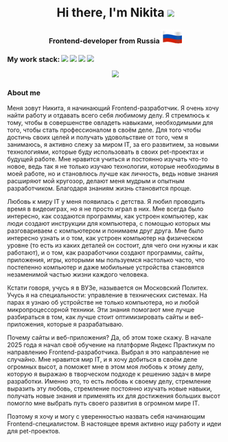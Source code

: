 <h1 align="center">Hi there, I'm Nikita
<img src="https://github.com/blackcater/blackcater/raw/main/images/Hi.gif" height="32"/></h1>
<h3 align="center">Frontend-developer from Russia <img src="https://github.com/ramach05/ramach05/blob/main/images/russian-flag.gif?raw=true"/ height="32"></h3>
<h3>My work stack: <img src="https://images.icon-icons.com/2107/PNG/512/file_type_html_icon_130541.png"/ height="32"> <img src="https://images.icon-icons.com/2107/PNG/512/file_type_css_icon_130661.png"/ height="32"> <img src="https://images.icon-icons.com/2108/PNG/512/javascript_icon_130900.png" height="32"> <img src="https://images.icon-icons.com/2429/PNG/512/figma_logo_icon_147289.png" height="32"/></h3>
<p align="center"><img src="https://github-readme-stats.vercel.app/api/top-langs/?username=nikita-pugachev&layout=compact"/></p>
<h3>About me</h3>
<p>Меня зовут Никита, я начинающий Frontend-разработчик. Я очень хочу найти работу и отдавать всего себя любимому делу. Я стремлюсь к тому, чтобы в совершенстве овладеть навыками, необходимыми для того, чтобы стать профессионалом в своём деле. Для того чтобы достичь своих целей и получать удовольствие от того, чем я занимаюсь, я активно слежу за миром IT, за его развитием, за новыми технологиями, которые буду использовать в своих pet-проектах и будущей работе. Мне нравится учиться и постоянно изучать что-то новое, ведь так я не только изучаю технологии, которые необходимы в моей работе, но и становлюсь лучше как личность, ведь новые знания расширяют мой кругозор, делают меня мудрым и опытным разработчиком. Благодаря знаниям жизнь становится проще.

Любовь к миру IT у меня появилась с детства. Я любил проводить время в видеоиграх, но я не просто играл в них. Мне всегда было интересно, как создаются программы, как устроен компьютер, как люди создают инструкции для компьютера, с помощью которых мы разговариваем с компьютером и понимаем друг друга. Мне было интересно узнать и о том, как устроен компьютер на физическом уровне (то есть из каких деталей он состоит, для чего они нужны и как работают), и о том, как разработчики создают программы, сайты, приложения, игры, которыми мы пользуемся настолько часто, что постепенно компьютер и даже мобильные устройства становятся незаменимой частью жизни каждого человека.

Кстати говоря, учусь я в ВУЗе, называется он Московский Политех. Учусь я на специальности: управление в технических системах. На парах я узнаю об устройстве не только компьютера, но и любой микропроцессорной техники. Эти знания помогают мне лучше разбираться в том, как лучше стоит оптимизировать сайты и веб-приложения, которые я разрабатываю.

Почему сайты и веб-приложения? Да, об этом тоже скажу. В начале 2025 года я начал своё обучение на платформе Яндекс Практикум по направлению Frontend-разработчика. Выбрал я это направление не случайно. Мне нравится мир IT, и я хочу добиться в своём деле огромных высот, а поможет мне в этом моя любовь к этому делу, которую я выражаю в творческом подходе к решению задач в мире разработки. Именно это, то есть любовь к своему делу, стремление выразить эту любовь, стремление постоянно изучать новые навыки, получать новые знания и применять их для достижения больших высот помогло мне выбрать путь своего развития в огромном мире IT.

Поэтому я хочу и могу с уверенностью назвать себя начинающим Frontend-специалистом. В настоящее время активно ищу работу и идеи для pet-проектов.</p>
